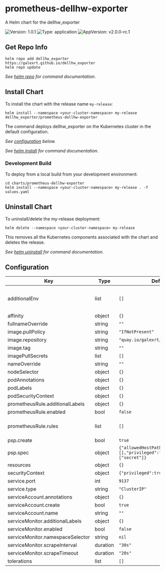 # prometheus-dellhw-exporter

A Helm chart for the dellhw_exporter

![Version: 1.0.1](https://img.shields.io/badge/Version-1.0.1-informational?style=flat-square) ![Type: application](https://img.shields.io/badge/Type-application-informational?style=flat-square) ![AppVersion: v2.0.0-rc.1](https://img.shields.io/badge/AppVersion-v2.0.0--rc.1-informational?style=flat-square)

## Get Repo Info

```console
helm repo add dellhw_exporter https://galexrt.github.io/dellhw_exporter
helm repo update
```

_See [helm repo](https://helm.sh/docs/helm/helm_repo/) for command documentation._

## Install Chart

To install the chart with the release name `my-release`:

```console
helm install --namespace <your-cluster-namespace> my-release dellhw_exporter/prometheus-dellhw-exporter
```

The command deploys dellhw_exporter on the Kubernetes cluster in the default configuration.

_See [configuration](#configuration) below._

_See [helm install](https://helm.sh/docs/helm/helm_install/) for command documentation._

### Development Build

To deploy from a local build from your development environment:

```console
cd charts/prometheus-dellhw-exporter
helm install --namespace <your-cluster-namespace> my-release . -f values.yaml
```

## Uninstall Chart

To uninstall/delete the my-release deployment:

```console
helm delete --namespace <your-cluster-namespace> my-release
```

This removes all the Kubernetes components associated with the chart and deletes the release.

_See [helm uninstall](https://helm.sh/docs/helm/helm_uninstall/) for command documentation._

## Configuration

| Key | Type | Default | Description |
|-----|------|---------|-------------|
| additionalEnv | list | `[]` | Additional environments to be added to the dellhw_exporter container, use this to configure the exporter (see https://github.com/galexrt/dellhw_exporter/blob/main/docs/configuration.md#environment-variables) |
| affinity | object | `{}` | Affinity for the DaemonSet |
| fullnameOverride | string | `""` | Override fully-qualified app name |
| image.pullPolicy | string | `"IfNotPresent"` | Override the `imagePullPolicy` |
| image.repository | string | `"quay.io/galexrt/dellhw_exporter"` | Image repository |
| image.tag | string | `""` | Overrides the image tag whose default is the chart appVersion. |
| imagePullSecrets | list | `[]` | ImagePullSecrets to add to the DaemonSet |
| nameOverride | string | `""` | Override chart name |
| nodeSelector | object | `{}` | NodeSelector for the DaemonSet |
| podAnnotations | object | `{}` | Annotations to add to the Pods created by the DaemonSet |
| podLabels | object | `{}` | Additional labels to add to the Pods created by the DaemonSet |
| podSecurityContext | object | `{}` | Kubernetes PodSecurityContext for the Pods |
| prometheusRule.additionalLabels | object | `{}` | Additional Labels for the PrometheusRule object |
| prometheusRule.enabled | bool | `false` | Specifies whether a prometheus-operator PrometheusRule should be created |
| prometheusRule.rules | list | `[]` | Checkout the https://github.com/galexrt/dellhw_exporter/blob/main/contrib/monitoring/prometheus-alerts/prometheus-alerts.yml for example alerts |
| psp.create | bool | `true` | Specifies whether a PodSecurityPolicy (PSP) should be created |
| psp.spec | object | `{"allowedHostPaths":[],"privileged":true,"volumes":["secret"]}` | PodSecurityPolicy spec |
| resources | object | `{}` | Resources for the dellhw_exporter container |
| securityContext | object | `{"privileged":true}` | SecurityContext for the container |
| service.port | int | `9137` | Service port |
| service.type | string | `"ClusterIP"` | Service type |
| serviceAccount.annotations | object | `{}` | Annotations to add to the service account |
| serviceAccount.create | bool | `true` | Specifies whether a service account should be created |
| serviceAccount.name | string | `""` | The name of the service account to use. |
| serviceMonitor.additionalLabels | object | `{}` | Additional Labels for the ServiceMonitor object |
| serviceMonitor.enabled | bool | `false` | Specifies whether a prometheus-operator ServiceMonitor should be created |
| serviceMonitor.namespaceSelector | string | `nil` | ServiceMonitor namespace selector (check the comments below for examples) |
| serviceMonitor.scrapeInterval | duration | `"30s"` | Interval at which metrics should be scraped |
| serviceMonitor.scrapeTimeout | duration | `"20s"` | Timeout for scraping |
| tolerations | list | `[]` | Tolerations for the DaemonSet |
